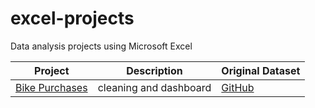 # excel-projects
Data analysis projects using Microsoft Excel

| Project | Description | Original Dataset |
| --- | --- | --- |
| [Bike Purchases](https://github.com/emixmh/excel-projects/tree/main/bike-purchases) | cleaning and dashboard | [GitHub](https://github.com/AlexTheAnalyst/Excel-Tutorial/blob/main/Excel%20Project%20Dataset.xlsx) |